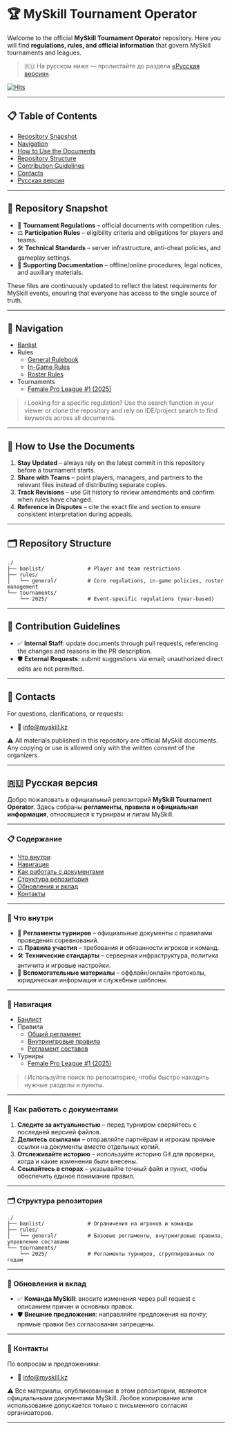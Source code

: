 # 🏆 MySkill Tournament Operator

Welcome to the official **MySkill Tournament Operator** repository.
Here you will find **regulations, rules, and official information** that govern MySkill tournaments and leagues.

> 🇷🇺 На русском ниже — пролистайте до раздела [«Русская версия»](#-русская-версия).

[![Hits](https://hits.sh/github.com/myskilltop/counter-strike_info.svg)](https://hits.sh/github.com/myskilltop/counter-strike_info/)

---

## 📋 Table of Contents
- [Repository Snapshot](#-repository-snapshot)
- [Navigation](#-navigation)
- [How to Use the Documents](#-how-to-use-the-documents)
- [Repository Structure](#-repository-structure)
- [Contribution Guidelines](#-contribution-guidelines)
- [Contacts](#-contacts)
- [Русская версия](#-русская-версия)

---

## 📂 Repository Snapshot
- 📜 **Tournament Regulations** – official documents with competition rules.
- ⚖️ **Participation Rules** – eligibility criteria and obligations for players and teams.
- 🛠️ **Technical Standards** – server infrastructure, anti-cheat policies, and gameplay settings.
- 📑 **Supporting Documentation** – offline/online procedures, legal notices, and auxiliary materials.

These files are continuously updated to reflect the latest requirements for MySkill events, ensuring that everyone has access to the single source of truth.

---

## 🧭 Navigation
- [Banlist](banlist/banlist.md)
- Rules
  - [General Rulebook](rules/general/general_rulebook_eng.md)
  - [In-Game Rules](rules/general/in_game_rules_eng.md)
  - [Roster Rules](rules/general/roster_rules_eng.md)
- Tournaments
  - [Female Pro League #1 (2025)](tournaments/2025/Female%20Pro%20League%20%231.md)

> ℹ️ Looking for a specific regulation? Use the search function in your viewer or clone the repository and rely on IDE/project search to find keywords across all documents.

---

## 📘 How to Use the Documents
1. **Stay Updated** – always rely on the latest commit in this repository before a tournament starts.
2. **Share with Teams** – point players, managers, and partners to the relevant files instead of distributing separate copies.
3. **Track Revisions** – use Git history to review amendments and confirm when rules have changed.
4. **Reference in Disputes** – cite the exact file and section to ensure consistent interpretation during appeals.

---

## 🗂️ Repository Structure
```
./
├── banlist/              # Player and team restrictions
├── rules/
│   └── general/          # Core regulations, in-game policies, roster management
└── tournaments/
    └── 2025/             # Event-specific regulations (year-based)
```

---

## 🤝 Contribution Guidelines
- ✅ **Internal Staff**: update documents through pull requests, referencing the changes and reasons in the PR description.
- 🛡️ **External Requests**: submit suggestions via email; unauthorized direct edits are not permitted.

---

## 📌 Contacts
For questions, clarifications, or requests:
- 📧 info@myskill.kz

⚠️ All materials published in this repository are official MySkill documents. Any copying or use is allowed only with the written consent of the organizers.

---

## 🇷🇺 Русская версия

Добро пожаловать в официальный репозиторий **MySkill Tournament Operator**.
Здесь собраны **регламенты, правила и официальная информация**, относящиеся к турнирам и лигам MySkill.

---

### 📋 Содержание
- [Что внутри](#-что-внутри)
- [Навигация](#-навигация)
- [Как работать с документами](#-как-работать-с-документами)
- [Структура репозитория](#-структура-репозитория)
- [Обновления и вклад](#-обновления-и-вклад)
- [Контакты](#-контакты)

---

### 📂 Что внутри
- 📜 **Регламенты турниров** – официальные документы с правилами проведения соревнований.
- ⚖️ **Правила участия** – требования и обязанности игроков и команд.
- 🛠️ **Технические стандарты** – серверная инфраструктура, политика античита и игровые настройки.
- 📑 **Вспомогательные материалы** – оффлайн/онлайн протоколы, юридическая информация и служебные шаблоны.

---

### 🧭 Навигация
- [Банлист](banlist/banlist.md)
- Правила
  - [Общий регламент](rules/general/general_rulebook_rus.md)
  - [Внутриигровые правила](rules/general/in_game_rules_rus.md)
  - [Регламент составов](rules/general/roster_rules_rus.md)
- Турниры
  - [Female Pro League #1 (2025)](tournaments/2025/Female%20Pro%20League%20%231.md)

> ℹ️ Используйте поиск по репозиторию, чтобы быстро находить нужные разделы и пункты.

---

### 📘 Как работать с документами
1. **Следите за актуальностью** – перед турниром сверяйтесь с последней версией файлов.
2. **Делитесь ссылками** – отправляйте партнёрам и игрокам прямые ссылки на документы вместо отдельных копий.
3. **Отслеживайте историю** – используйте историю Git для проверки, когда и какие изменения были внесены.
4. **Ссылайтесь в спорах** – указывайте точный файл и пункт, чтобы обеспечить единое понимание правил.

---

### 🗂️ Структура репозитория
```
./
├── banlist/              # Ограничения на игроков и команды
├── rules/
│   └── general/          # Базовые регламенты, внутриигровые правила, управление составами
└── tournaments/
    └── 2025/             # Регламенты турниров, сгруппированных по годам
```

---

### 🔄 Обновления и вклад
- ✅ **Команда MySkill**: вносите изменения через pull request с описанием причин и основных правок.
- 🛡️ **Внешние предложения**: направляйте предложения на почту; прямые правки без согласования запрещены.

---

### 📌 Контакты
По вопросам и предложениям:
- 📧 info@myskill.kz

⚠️ Все материалы, опубликованные в этом репозитории, являются официальными документами MySkill. Любое копирование или использование допускается только с письменного согласия организаторов.

---

